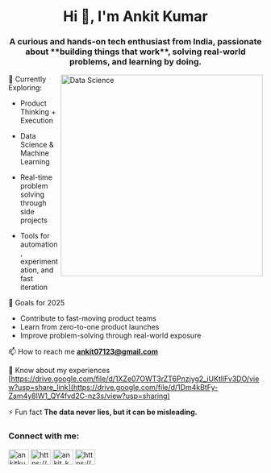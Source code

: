 <h1 align="center">Hi 👋, I'm Ankit Kumar</h1>
<h3 align="center">A curious and hands-on tech enthusiast from India, passionate about **building things that work**, solving real-world problems, and learning by doing.</h3>
<img align="right" alt = "Data Science" width = "400" src = "https://www.cloudyml.com/wp-content/uploads/2022/06/data-analytics-services-image.gif">
🚀 Currently Exploring:

  - Product Thinking + Execution
  
  - Data Science & Machine Learning
  
  - Real-time problem solving through side projects
  
  - Tools for automation, experimentation, and fast iteration


📍 Goals for 2025
  - Contribute to fast-moving product teams  
  - Learn from zero-to-one product launches  
  - Improve problem-solving through real-world exposure 

📫 How to reach me **ankit07123@gmail.com**

📄 Know about my experiences [https://drive.google.com/file/d/1XZe07OWT3rZT6Pnzjyg2_iUKtllFv3DO/view?usp=share_link](https://drive.google.com/file/d/1Dm4kBtFy-Zam4y8lW1_QY4fvd2C-nz3s/view?usp=sharing)

⚡ Fun fact **The data never lies, but it can be misleading.**

<h3 align="left">Connect with me:</h3>
<p align="left">
<a href="https://twitter.com/ankitku53199671" target="blank"><img align="center" src="https://raw.githubusercontent.com/rahuldkjain/github-profile-readme-generator/master/src/images/icons/Social/twitter.svg" alt="ankitku53199671" height="30" width="40" /></a>
<a href="https://linkedin.com/in/https://www.linkedin.com/in/ankit-kumar-07123/" target="blank"><img align="center" src="https://raw.githubusercontent.com/rahuldkjain/github-profile-readme-generator/master/src/images/icons/Social/linked-in-alt.svg" alt="https://www.linkedin.com/in/ankit-kumar-07123/" height="30" width="40" /></a>
<a href="https://instagram.com/ankit_karn07" target="blank"><img align="center" src="https://raw.githubusercontent.com/rahuldkjain/github-profile-readme-generator/master/src/images/icons/Social/instagram.svg" alt="ankit_karn07" height="30" width="40" /></a>
<a href="https://www.hackerrank.com/https://www.hackerrank.com/ankit07123" target="blank"><img align="center" src="https://raw.githubusercontent.com/rahuldkjain/github-profile-readme-generator/master/src/images/icons/Social/hackerrank.svg" alt="https://www.hackerrank.com/ankit07123" height="30" width="40" /></a>
</p>

